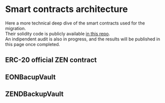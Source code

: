 # Smart contracts architecture

Here a more technical deep dive of the smart contracts used for the migration.<br/>
Their solidity code is publicly available [in this repo](https://github.com/HorizenOfficial/horizen-migration/tree/dev/erc20-migration/contracts).<br/>
An indipendent audit is also in progress, and the results will be published in this page once completed.

## ERC-20 official ZEN contract

## EONBacupVault

## ZENDBackupVault


